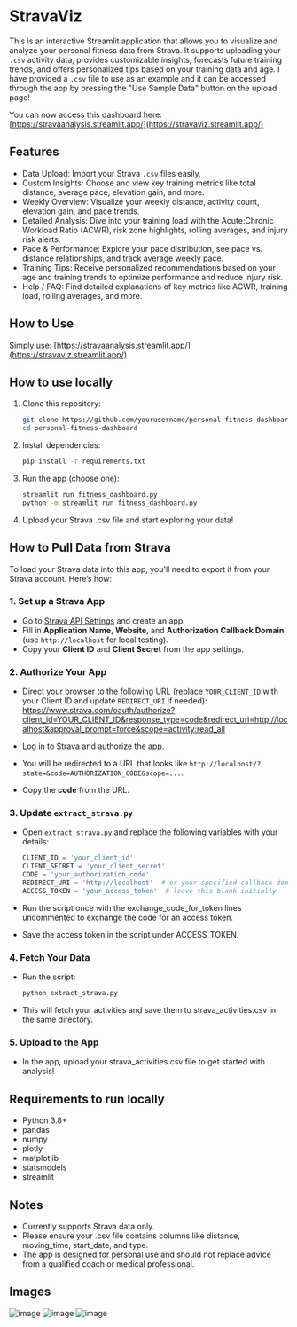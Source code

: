 # StravaViz

This is an interactive Streamlit application that allows you to visualize and analyze your personal fitness data from Strava. It supports uploading your `.csv` activity data, provides customizable insights, forecasts future training trends, and offers personalized tips based on your training data and age. I have provided a `.csv` file to use as an example and it can be accessed through the app by pressing the "Use Sample Data" button on the upload page!

You can now access this dashboard here: [https://stravaanalysis.streamlit.app/](https://stravaviz.streamlit.app/)

## Features

- Data Upload: Import your Strava `.csv` files easily.
- Custom Insights: Choose and view key training metrics like total distance, average pace, elevation gain, and more.
- Weekly Overview: Visualize your weekly distance, activity count, elevation gain, and pace trends.
- Detailed Analysis: Dive into your training load with the Acute:Chronic Workload Ratio (ACWR), risk zone highlights, rolling averages, and injury risk alerts.
- Pace & Performance: Explore your pace distribution, see pace vs. distance relationships, and track average weekly pace.
- Training Tips: Receive personalized recommendations based on your age and training trends to optimize performance and reduce injury risk.
- Help / FAQ: Find detailed explanations of key metrics like ACWR, training load, rolling averages, and more.

## How to Use

Simply use: [https://stravaanalysis.streamlit.app/](https://stravaviz.streamlit.app/)

## How to use locally

1. Clone this repository:
   ```bash
   git clone https://github.com/yourusername/personal-fitness-dashboard.git
   cd personal-fitness-dashboard

2. Install dependencies:
   ```bash
   pip install -r requirements.txt

3. Run the app (choose one):
   ```bash
   streamlit run fitness_dashboard.py
   python -m streamlit run fitness_dashboard.py

4. Upload your Strava .csv file and start exploring your data!

## How to Pull Data from Strava

To load your Strava data into this app, you'll need to export it from your Strava account. Here’s how:

### 1. Set up a Strava App
- Go to [Strava API Settings](https://www.strava.com/settings/api) and create an app.
- Fill in **Application Name**, **Website**, and **Authorization Callback Domain** (use `http://localhost` for local testing).
- Copy your **Client ID** and **Client Secret** from the app settings.

### 2. Authorize Your App
- Direct your browser to the following URL (replace `YOUR_CLIENT_ID` with your Client ID and update `REDIRECT_URI` if needed):
https://www.strava.com/oauth/authorize?client_id=YOUR_CLIENT_ID&response_type=code&redirect_uri=http://localhost&approval_prompt=force&scope=activity:read_all

- Log in to Strava and authorize the app.
- You will be redirected to a URL that looks like `http://localhost/?state=&code=AUTHORIZATION_CODE&scope=...`.
- Copy the **code** from the URL.

### 3. Update `extract_strava.py`
- Open `extract_strava.py` and replace the following variables with your details:

  ```python
  CLIENT_ID = 'your_client_id'
  CLIENT_SECRET = 'your_client_secret'
  CODE = 'your_authorization_code'
  REDIRECT_URI = 'http://localhost'  # or your specified callback domain
  ACCESS_TOKEN = 'your_access_token'  # leave this blank initially

- Run the script once with the exchange_code_for_token lines uncommented to exchange the code for an access token.
- Save the access token in the script under ACCESS_TOKEN.

### 4. Fetch Your Data
- Run the script:
  ```bash
  python extract_strava.py

- This will fetch your activities and save them to strava_activities.csv in the same directory.

### 5. Upload to the App
- In the app, upload your strava_activities.csv file to get started with analysis!

## Requirements to run locally
- Python 3.8+
- pandas
- numpy
- plotly
- matplotlib
- statsmodels
- streamlit

## Notes
- Currently supports Strava data only.
- Please ensure your .csv file contains columns like distance, moving_time, start_date, and type.
- The app is designed for personal use and should not replace advice from a qualified coach or medical professional.

## Images
![image](https://github.com/user-attachments/assets/ebadac3e-cb98-43c0-b9ad-2fba66de1d47)
![image](https://github.com/user-attachments/assets/3b219b9d-c455-4831-af3f-8ee2de637ca3)
![image](https://github.com/user-attachments/assets/b8305d67-6f99-4d33-829d-97f5b82fef98)

